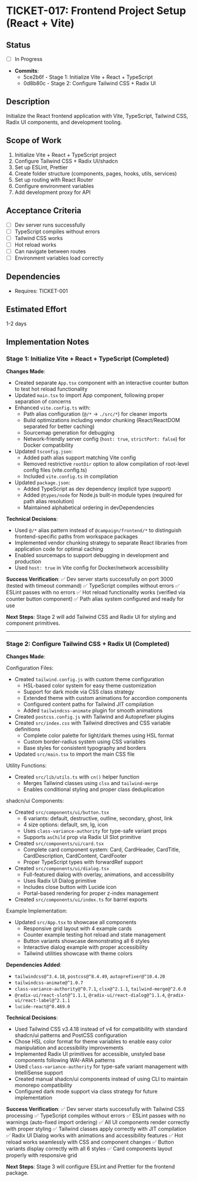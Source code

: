 # TICKET-017: Frontend Project Setup (React + Vite)

## Status

- [ ] In Progress
- **Commits**:
  - 5ce2b6f - Stage 1: Initialize Vite + React + TypeScript
  - 0d8b80c - Stage 2: Configure Tailwind CSS + Radix UI

## Description

Initialize the React frontend application with Vite, TypeScript, Tailwind CSS, Radix UI components, and development tooling.

## Scope of Work

1. Initialize Vite + React + TypeScript project
2. Configure Tailwind CSS + Radix UI/shadcn
3. Set up ESLint, Prettier
4. Create folder structure (components, pages, hooks, utils, services)
5. Set up routing with React Router
6. Configure environment variables
7. Add development proxy for API

## Acceptance Criteria

- [ ] Dev server runs successfully
- [ ] TypeScript compiles without errors
- [ ] Tailwind CSS works
- [ ] Hot reload works
- [ ] Can navigate between routes
- [ ] Environment variables load correctly

## Dependencies

- Requires: TICKET-001

## Estimated Effort

1-2 days

## Implementation Notes

### Stage 1: Initialize Vite + React + TypeScript (Completed)

**Changes Made**:

- Created separate `App.tsx` component with an interactive counter button to test hot reload functionality
- Updated `main.tsx` to import App component, following proper separation of concerns
- Enhanced `vite.config.ts` with:
  - Path alias configuration (`@/*` -> `./src/*`) for cleaner imports
  - Build optimizations including vendor chunking (React/ReactDOM separated for better caching)
  - Sourcemap generation for debugging
  - Network-friendly server config (`host: true`, `strictPort: false`) for Docker compatibility
- Updated `tsconfig.json`:
  - Added path alias support matching Vite config
  - Removed restrictive `rootDir` option to allow compilation of root-level config files (vite.config.ts)
  - Included `vite.config.ts` in compilation
- Updated `package.json`:
  - Added TypeScript as dev dependency (explicit type support)
  - Added `@types/node` for Node.js built-in module types (required for path alias resolution)
  - Maintained alphabetical ordering in devDependencies

**Technical Decisions**:

- Used `@/*` alias pattern instead of `@campaign/frontend/*` to distinguish frontend-specific paths from workspace packages
- Implemented vendor chunking strategy to separate React libraries from application code for optimal caching
- Enabled sourcemaps to support debugging in development and production
- Used `host: true` in Vite config for Docker/network accessibility

**Success Verification**:
✅ Dev server starts successfully on port 3000 (tested with timeout command)
✅ TypeScript compiles without errors
✅ ESLint passes with no errors
✅ Hot reload functionality works (verified via counter button component)
✅ Path alias system configured and ready for use

**Next Steps**: Stage 2 will add Tailwind CSS and Radix UI for styling and component primitives.

---

### Stage 2: Configure Tailwind CSS + Radix UI (Completed)

**Changes Made**:

Configuration Files:

- Created `tailwind.config.js` with custom theme configuration
  - HSL-based color system for easy theme customization
  - Support for dark mode via CSS class strategy
  - Extended theme with custom animations for accordion components
  - Configured content paths for Tailwind JIT compilation
  - Added `tailwindcss-animate` plugin for smooth animations
- Created `postcss.config.js` with Tailwind and Autoprefixer plugins
- Created `src/index.css` with Tailwind directives and CSS variable definitions
  - Complete color palette for light/dark themes using HSL format
  - Custom border-radius system using CSS variables
  - Base styles for consistent typography and borders
- Updated `src/main.tsx` to import the main CSS file

Utility Functions:

- Created `src/lib/utils.ts` with `cn()` helper function
  - Merges Tailwind classes using `clsx` and `tailwind-merge`
  - Enables conditional styling and proper class deduplication

shadcn/ui Components:

- Created `src/components/ui/button.tsx`
  - 6 variants: default, destructive, outline, secondary, ghost, link
  - 4 size options: default, sm, lg, icon
  - Uses `class-variance-authority` for type-safe variant props
  - Supports `asChild` prop via Radix UI Slot primitive
- Created `src/components/ui/card.tsx`
  - Complete card component system: Card, CardHeader, CardTitle, CardDescription, CardContent, CardFooter
  - Proper TypeScript types with forwardRef support
- Created `src/components/ui/dialog.tsx`
  - Full-featured dialog with overlay, animations, and accessibility
  - Uses Radix UI Dialog primitive
  - Includes close button with Lucide icon
  - Portal-based rendering for proper z-index management
- Created `src/components/ui/index.ts` for barrel exports

Example Implementation:

- Updated `src/App.tsx` to showcase all components
  - Responsive grid layout with 4 example cards
  - Counter example testing hot reload and state management
  - Button variants showcase demonstrating all 6 styles
  - Interactive dialog example with proper accessibility
  - Tailwind utilities showcase with theme colors

**Dependencies Added**:

- `tailwindcss@^3.4.18`, `postcss@^8.4.49`, `autoprefixer@^10.4.20`
- `tailwindcss-animate@^1.0.7`
- `class-variance-authority@^0.7.1`, `clsx@^2.1.1`, `tailwind-merge@^2.6.0`
- `@radix-ui/react-slot@^1.1.1`, `@radix-ui/react-dialog@^1.1.4`, `@radix-ui/react-label@^2.1.1`
- `lucide-react@^0.469.0`

**Technical Decisions**:

- Used Tailwind CSS v3.4.18 instead of v4 for compatibility with standard shadcn/ui patterns and PostCSS configuration
- Chose HSL color format for theme variables to enable easy color manipulation and accessibility improvements
- Implemented Radix UI primitives for accessible, unstyled base components following WAI-ARIA patterns
- Used `class-variance-authority` for type-safe variant management with IntelliSense support
- Created manual shadcn/ui components instead of using CLI to maintain monorepo compatibility
- Configured dark mode support via class strategy for future implementation

**Success Verification**:
✅ Dev server starts successfully with Tailwind CSS processing
✅ TypeScript compiles without errors
✅ ESLint passes with no warnings (auto-fixed import ordering)
✅ All UI components render correctly with proper styling
✅ Tailwind classes apply correctly with JIT compilation
✅ Radix UI Dialog works with animations and accessibility features
✅ Hot reload works seamlessly with CSS and component changes
✅ Button variants display correctly with all 6 styles
✅ Card components layout properly with responsive grid

**Next Steps**: Stage 3 will configure ESLint and Prettier for the frontend package.
